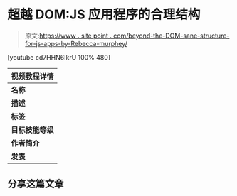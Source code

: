 # 超越 DOM:JS 应用程序的合理结构

> 原文:[https://www . site point . com/beyond-the-DOM-sane-structure-for-js-apps-by-Rebecca-murphey/](https://www.sitepoint.com/beyond-the-dom-sane-structure-for-js-apps-by-rebecca-murphey/)

[youtube cd7HHN6IkrU 100% 480]

| 视频教程详情 |
| --- |
| **名称** | 超越 DOM:JS 应用程序的合理结构 |
| **描述** | 这个演示是在 2012 年 6 月 29 日到 6 月 30 日在旧金山举行的 jQuery Conference 2012 上录制的。在 JavaScript 糟糕的旧时代，我们每天都在与错综复杂的 DOM 差异作斗争。如今，由于 jQuery 等工具，我们已经基本上克服了这些挑战，但我们的新挑战是如何适应越来越多的应用程序逻辑从服务器转移到客户端。我们有很棒的工具，如 Backbone、Ember、Knockout 等等，但是为了有效地使用它们，我们需要做的不仅仅是学习它们的 API——我们需要学会超越过去以 DOM 为中心的方式来思考我们的代码。在这次演讲中，我将着眼于思考客户端应用程序开发的有用模式，这些模式将帮助您避免创建混乱的代码。 |
| **标签** | 技术 |
| **目标技能等级** | 中间的 |
| **作者简介** | [会议](http://www.youtube.com/user/Confreaks/) |
| **发表** | 2012-08-21 05:17:15 |

## 分享这篇文章